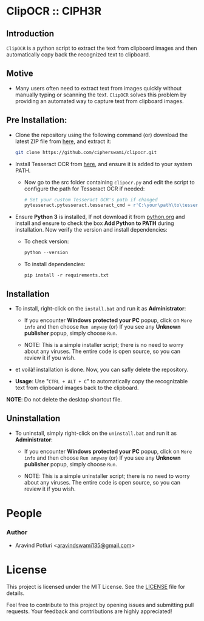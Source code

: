 # ClipOCR :: CIPH3R

## Introduction

`ClipOCR` is a python script to extract the text from clipboard images and then automatically copy back the recognized text to clipboard.

## Motive

- Many users often need to extract text from images quickly without manually typing or scanning the text. `ClipOCR` solves this problem by providing an automated way to capture text from clipboard images.
  
## Pre Installation:

- Clone the repository using the following command (or) download the latest ZIP file from [here](https://codeload.github.com/cipherswami/clipocr/zip/refs/heads/main), and extract it:

    ```sh
    git clone https://github.com/cipherswami/clipocr.git
    ```

- Install Tesseract OCR from [here](https://github.com/tesseract-ocr/tesseract), and ensure it is added to your system PATH.

  - Now go to the src folder containing `clipocr.py` and edit the script to configure the path for Tesseract OCR if needed:

    ```python
    # Set your custom Tesseract OCR's path if changed
    pytesseract.pytesseract.tesseract_cmd = r'C:\your\path\to\tesseract.exe'
    ```

- Ensure **Python 3** is installed, If not download it from [python.org](https://www.python.org/downloads/) and install and ensure to check the box **Add Python to PATH** during installation. Now verify the version and install dependencies:

    - To check version:
      ```powershell
      python --version
      ```
    - To install dependencies:
      ```
      pip install -r requirements.txt
      ```

## Installation

- To install, right-click on the `install.bat` and run it as **Administrator**:

  - If you encounter **Windows protected your PC** popup, click on `More info` and then choose `Run anyway` (or) If you see any **Unknown publisher** popup, simply choose `Run`.

  - NOTE: This is a simple installer script; there is no need to worry about any viruses. The entire code is open source, so you can review it if you wish.

- et voilà! installation is done. Now, you can safly delete the repository.

- **Usage**: Use "`CTRL + ALT + C`" to automatically copy the recognizable text from clipboard images back to the clipboard.
  
**NOTE**: Do not delete the desktop shortcut file.

## Uninstallation

- To uninstall, simply right-click on the `uninstall.bat` and run it as **Administrator**:

  - If you encounter **Windows protected your PC** popup, click on `More info` and then choose `Run anyway` (or) If you see any **Unknown publisher** popup, simply choose `Run`.

  - NOTE: This is a simple uninstaller script; there is no need to worry about any viruses. The entire code is open source, so you can review it if you wish.

# People

### Author
- Aravind Potluri \<aravindswami135@gmail.com\>

# License

This project is licensed under the MIT License. See the [LICENSE](LICENSE) file for details.

Feel free to contribute to this project by opening issues and submitting pull requests. Your feedback and contributions are highly appreciated!
